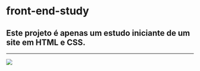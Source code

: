 # front-end-study
## Este projeto é apenas um estudo iniciante de um site em HTML e CSS.

---

![](https://cdn.discordapp.com/attachments/794234087056867338/1065078649088393236/image.png)
